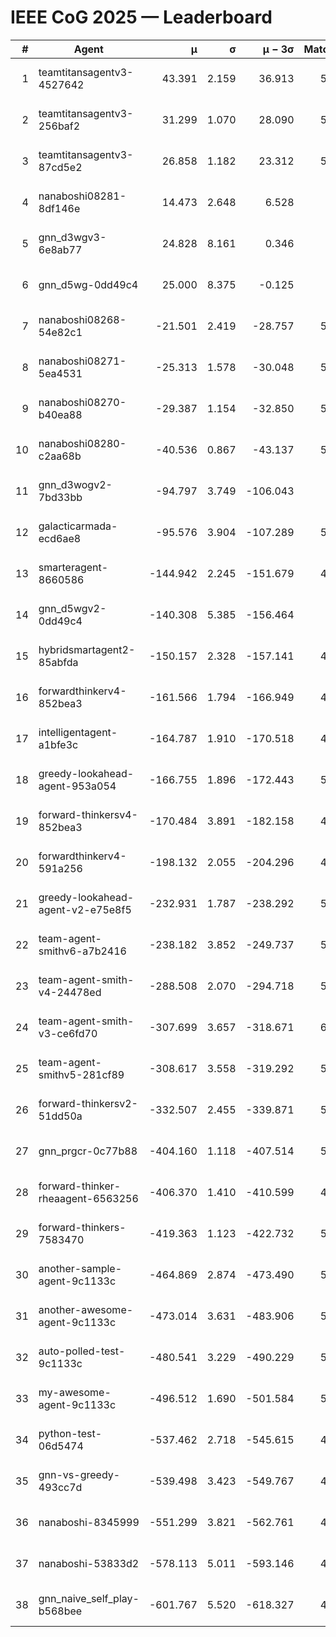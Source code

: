 # IEEE CoG 2025 — Leaderboard

| # | Agent | μ | σ | μ − 3σ | Matches | Updated |
|---:|---|---:|---:|---:|---:|---|
| 1 | teamtitansagentv3-4527642 | 43.391 | 2.159 | 36.913 | 5736 | 2025-08-30 01:43 |
| 2 | teamtitansagentv3-256baf2 | 31.299 | 1.070 | 28.090 | 5756 | 2025-08-30 01:43 |
| 3 | teamtitansagentv3-87cd5e2 | 26.858 | 1.182 | 23.312 | 5080 | 2025-08-30 01:43 |
| 4 | nanaboshi08281-8df146e | 14.473 | 2.648 | 6.528 | 206 | 2025-08-30 01:43 |
| 5 | gnn_d3wgv3-6e8ab77 | 24.828 | 8.161 | 0.346 | 118 | 2025-08-30 01:43 |
| 6 | gnn_d5wg-0dd49c4 | 25.000 | 8.375 | -0.125 | 100 | 2025-08-30 01:43 |
| 7 | nanaboshi08268-54e82c1 | -21.501 | 2.419 | -28.757 | 5280 | 2025-08-30 01:43 |
| 8 | nanaboshi08271-5ea4531 | -25.313 | 1.578 | -30.048 | 5718 | 2025-08-30 01:43 |
| 9 | nanaboshi08270-b40ea88 | -29.387 | 1.154 | -32.850 | 5500 | 2025-08-30 01:43 |
| 10 | nanaboshi08280-c2aa68b | -40.536 | 0.867 | -43.137 | 5198 | 2025-08-30 01:43 |
| 11 | gnn_d3wogv2-7bd33bb | -94.797 | 3.749 | -106.043 | 224 | 2025-08-30 01:43 |
| 12 | galacticarmada-ecd6ae8 | -95.576 | 3.904 | -107.289 | 5300 | 2025-08-30 01:43 |
| 13 | smarteragent-8660586 | -144.942 | 2.245 | -151.679 | 4251 | 2025-08-30 01:43 |
| 14 | gnn_d5wgv2-0dd49c4 | -140.308 | 5.385 | -156.464 | 180 | 2025-08-30 01:43 |
| 15 | hybridsmartagent2-85abfda | -150.157 | 2.328 | -157.141 | 4726 | 2025-08-30 01:43 |
| 16 | forwardthinkerv4-852bea3 | -161.566 | 1.794 | -166.949 | 4404 | 2025-08-30 01:43 |
| 17 | intelligentagent-a1bfe3c | -164.787 | 1.910 | -170.518 | 4853 | 2025-08-30 01:43 |
| 18 | greedy-lookahead-agent-953a054 | -166.755 | 1.896 | -172.443 | 5114 | 2025-08-30 01:43 |
| 19 | forward-thinkersv4-852bea3 | -170.484 | 3.891 | -182.158 | 4395 | 2025-08-30 01:43 |
| 20 | forwardthinkerv4-591a256 | -198.132 | 2.055 | -204.296 | 4737 | 2025-08-30 01:43 |
| 21 | greedy-lookahead-agent-v2-e75e8f5 | -232.931 | 1.787 | -238.292 | 5306 | 2025-08-30 01:43 |
| 22 | team-agent-smithv6-a7b2416 | -238.182 | 3.852 | -249.737 | 5720 | 2025-08-30 01:43 |
| 23 | team-agent-smith-v4-24478ed | -288.508 | 2.070 | -294.718 | 5078 | 2025-08-30 01:43 |
| 24 | team-agent-smith-v3-ce6fd70 | -307.699 | 3.657 | -318.671 | 6158 | 2025-08-30 01:43 |
| 25 | team-agent-smithv5-281cf89 | -308.617 | 3.558 | -319.292 | 5660 | 2025-08-30 01:43 |
| 26 | forward-thinkersv2-51dd50a | -332.507 | 2.455 | -339.871 | 5048 | 2025-08-30 01:43 |
| 27 | gnn_prgcr-0c77b88 | -404.160 | 1.118 | -407.514 | 5090 | 2025-08-30 01:43 |
| 28 | forward-thinker-rheaagent-6563256 | -406.370 | 1.410 | -410.599 | 4648 | 2025-08-30 01:43 |
| 29 | forward-thinkers-7583470 | -419.363 | 1.123 | -422.732 | 5680 | 2025-08-30 01:43 |
| 30 | another-sample-agent-9c1133c | -464.869 | 2.874 | -473.490 | 5680 | 2025-08-30 01:43 |
| 31 | another-awesome-agent-9c1133c | -473.014 | 3.631 | -483.906 | 5160 | 2025-08-30 01:43 |
| 32 | auto-polled-test-9c1133c | -480.541 | 3.229 | -490.229 | 5320 | 2025-08-30 01:43 |
| 33 | my-awesome-agent-9c1133c | -496.512 | 1.690 | -501.584 | 5740 | 2025-08-30 01:43 |
| 34 | python-test-06d5474 | -537.462 | 2.718 | -545.615 | 4660 | 2025-08-30 01:43 |
| 35 | gnn-vs-greedy-493cc7d | -539.498 | 3.423 | -549.767 | 4260 | 2025-08-30 01:43 |
| 36 | nanaboshi-8345999 | -551.299 | 3.821 | -562.761 | 4690 | 2025-08-30 01:43 |
| 37 | nanaboshi-53833d2 | -578.113 | 5.011 | -593.146 | 4100 | 2025-08-30 01:43 |
| 38 | gnn_naive_self_play-b568bee | -601.767 | 5.520 | -618.327 | 4620 | 2025-08-30 01:43 |
